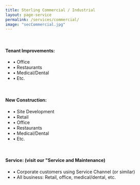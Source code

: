 ```yaml
---
title: Sterling Commercial / Industrial
layout: page-service
permalink: /services/commercial/
image: "secCommercial.jpg"
---
```


<br>
<h4 style="text-transform: none;"> Tenant Improvements: </h4>

- &#8226; Office
- &#8226; Restaurants
- &#8226; Medical/Dental
- &#8226; Etc.

<br>
<h4 style="text-transform: none;"> New Construction:</h4>

- &#8226; Site Development
- &#8226; Retail 
- &#8226; Office
- &#8226; Restaurants
- &#8226; Medical/Dental
- &#8226; Etc.

<br>
<h4 style="text-transform: none;"> Service: (visit our "Service and Maintenance) </h4>

- &#8226; Corporate customers using Service Channel (or similar)
- &#8226; All business: Retail, office, medical/dental, etc.

